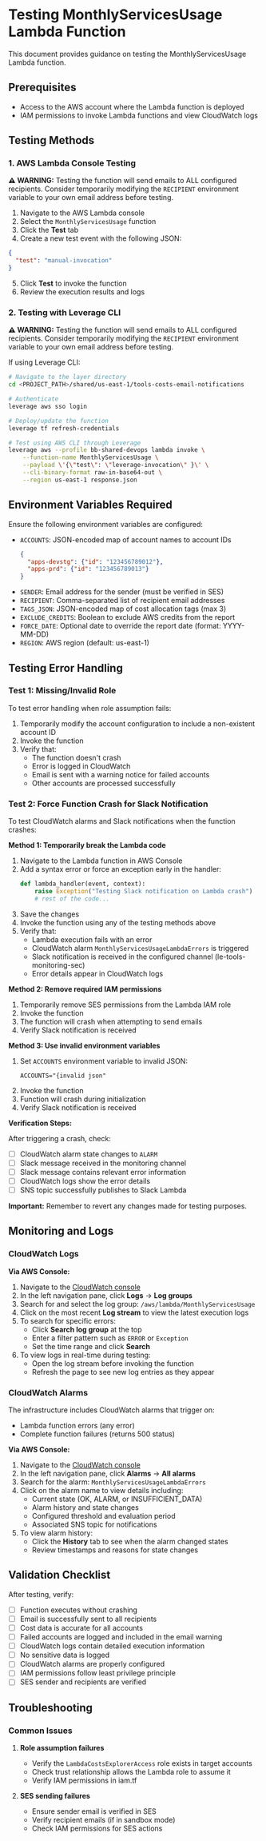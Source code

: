 # Testing MonthlyServicesUsage Lambda Function

This document provides guidance on testing the MonthlyServicesUsage Lambda function.

## Prerequisites

- Access to the AWS account where the Lambda function is deployed
- IAM permissions to invoke Lambda functions and view CloudWatch logs

## Testing Methods

### 1. AWS Lambda Console Testing

**⚠️ WARNING:** Testing the function will send emails to ALL configured recipients. Consider temporarily modifying the `RECIPIENT` environment variable to your own email address before testing.

1. Navigate to the AWS Lambda console
2. Select the `MonthlyServicesUsage` function
3. Click the **Test** tab
4. Create a new test event with the following JSON:

```json
{
  "test": "manual-invocation"
}
```

5. Click **Test** to invoke the function
6. Review the execution results and logs


### 2. Testing with Leverage CLI

**⚠️ WARNING:** Testing the function will send emails to ALL configured recipients. Consider temporarily modifying the `RECIPIENT` environment variable to your own email address before testing.

If using Leverage CLI:

```bash
# Navigate to the layer directory
cd <PROJECT_PATH>/shared/us-east-1/tools-costs-email-notifications

# Authenticate
leverage aws sso login

# Deploy/update the function
leverage tf refresh-credentials

# Test using AWS CLI through Leverage
leverage aws --profile bb-shared-devops lambda invoke \
    --function-name MonthlyServicesUsage \
    --payload \'{\"test\": \"leverage-invocation\" }\' \
    --cli-binary-format raw-in-base64-out \
    --region us-east-1 response.json
```

## Environment Variables Required

Ensure the following environment variables are configured:

- `ACCOUNTS`: JSON-encoded map of account names to account IDs
  ```json
  {
    "apps-devstg": {"id": "123456789012"},
    "apps-prd": {"id": "123456789013"}
  }
  ```
- `SENDER`: Email address for the sender (must be verified in SES)
- `RECIPIENT`: Comma-separated list of recipient email addresses
- `TAGS_JSON`: JSON-encoded map of cost allocation tags (max 3)
- `EXCLUDE_CREDITS`: Boolean to exclude AWS credits from the report
- `FORCE_DATE`: Optional date to override the report date (format: YYYY-MM-DD)
- `REGION`: AWS region (default: us-east-1)

## Testing Error Handling

### Test 1: Missing/Invalid Role

To test error handling when role assumption fails:

1. Temporarily modify the account configuration to include a non-existent account ID
2. Invoke the function
3. Verify that:
   - The function doesn't crash
   - Error is logged in CloudWatch
   - Email is sent with a warning notice for failed accounts
   - Other accounts are processed successfully

### Test 2: Force Function Crash for Slack Notification

To test CloudWatch alarms and Slack notifications when the function crashes:

**Method 1: Temporarily break the Lambda code**

1. Navigate to the Lambda function in AWS Console
2. Add a syntax error or force an exception early in the handler:
   ```python
   def lambda_handler(event, context):
       raise Exception("Testing Slack notification on Lambda crash")
       # rest of the code...
   ```
3. Save the changes
4. Invoke the function using any of the testing methods above
5. Verify that:
   - Lambda execution fails with an error
   - CloudWatch alarm `MonthlyServicesUsageLambdaErrors` is triggered
   - Slack notification is received in the configured channel (le-tools-monitoring-sec)
   - Error details appear in CloudWatch logs

**Method 2: Remove required IAM permissions**

1. Temporarily remove SES permissions from the Lambda IAM role
2. Invoke the function
3. The function will crash when attempting to send emails
4. Verify Slack notification is received

**Method 3: Use invalid environment variables**

1. Set `ACCOUNTS` environment variable to invalid JSON:
   ```
   ACCOUNTS="{invalid json"
   ```
2. Invoke the function
3. Function will crash during initialization
4. Verify Slack notification is received

**Verification Steps:**

After triggering a crash, check:
- [ ] CloudWatch alarm state changes to `ALARM`
- [ ] Slack message received in the monitoring channel
- [ ] Slack message contains relevant error information
- [ ] CloudWatch logs show the error details
- [ ] SNS topic successfully publishes to Slack Lambda

**Important:** Remember to revert any changes made for testing purposes.

## Monitoring and Logs

### CloudWatch Logs

**Via AWS Console:**

1. Navigate to the [CloudWatch console](https://console.aws.amazon.com/cloudwatch/)
2. In the left navigation pane, click **Logs** → **Log groups**
3. Search for and select the log group: `/aws/lambda/MonthlyServicesUsage`
4. Click on the most recent **Log stream** to view the latest execution logs
5. To search for specific errors:
   - Click **Search log group** at the top
   - Enter a filter pattern such as `ERROR` or `Exception`
   - Set the time range and click **Search**
6. To view logs in real-time during testing:
   - Open the log stream before invoking the function
   - Refresh the page to see new log entries as they appear

### CloudWatch Alarms

The infrastructure includes CloudWatch alarms that trigger on:
- Lambda function errors (any error)
- Complete function failures (returns 500 status)

**Via AWS Console:**

1. Navigate to the [CloudWatch console](https://console.aws.amazon.com/cloudwatch/)
2. In the left navigation pane, click **Alarms** → **All alarms**
3. Search for the alarm: `MonthlyServicesUsageLambdaErrors`
4. Click on the alarm name to view details including:
   - Current state (OK, ALARM, or INSUFFICIENT_DATA)
   - Alarm history and state changes
   - Configured threshold and evaluation period
   - Associated SNS topic for notifications
5. To view alarm history:
   - Click the **History** tab to see when the alarm changed states
   - Review timestamps and reasons for state changes

## Validation Checklist

After testing, verify:

- [ ] Function executes without crashing
- [ ] Email is successfully sent to all recipients
- [ ] Cost data is accurate for all accounts
- [ ] Failed accounts are logged and included in the email warning
- [ ] CloudWatch logs contain detailed execution information
- [ ] No sensitive data is logged
- [ ] CloudWatch alarms are properly configured
- [ ] IAM permissions follow least privilege principle
- [ ] SES sender and recipients are verified

## Troubleshooting

### Common Issues

1. **Role assumption failures**
   - Verify the `LambdaCostsExplorerAccess` role exists in target accounts
   - Check trust relationship allows the Lambda role to assume it
   - Verify IAM permissions in iam.tf

2. **SES sending failures**
   - Ensure sender email is verified in SES
   - Verify recipient emails (if in sandbox mode)
   - Check IAM permissions for SES actions


